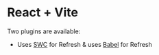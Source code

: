 # React + Vite

Two plugins are available:

- Uses [SWC](https://swc.rs/) for Refresh & uses [Babel](https://babeljs.io/) for Refresh
